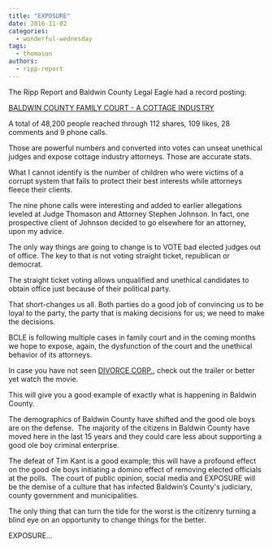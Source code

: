 ```yaml
---
title: "EXPOSURE"
date: 2016-11-02
categories: 
  - wonderful-wednesday
tags: 
  - thomason
authors: 
  - ripp-report
---
```


The Ripp Report and Baldwin County Legal Eagle had a record posting:

[BALDWIN COUNTY FAMILY COURT - A COTTAGE INDUSTRY](https://rippreport.com/2016/10/28/baldwin-county-family-court-a-cottage-industry/)

A total of 48,200 people reached through 112 shares, 109 likes, 28 comments and 9 phone calls.

Those are powerful numbers and converted into votes can unseat unethical judges and expose cottage industry attorneys. Those are accurate stats.

What I cannot identify is the number of children who were victims of a corrupt system that fails to protect their best interests while attorneys fleece their clients.

The nine phone calls were interesting and added to earlier allegations leveled at Judge Thomason and Attorney Stephen Johnson. In fact, one prospective client of Johnson decided to go elsewhere for an attorney, upon my advice.

The only way things are going to change is to VOTE bad elected judges out of office. The key to that is not voting straight ticket, republican or democrat.

The straight ticket voting allows unqualified and unethical candidates to obtain office just because of their political party.

That short-changes us all. Both parties do a good job of convincing us to be loyal to the party, the party that is making decisions for us; we need to make the decisions.

BCLE is following multiple cases in family court and in the coming months we hope to expose, again, the dysfunction of the court and the unethical behavior of its attorneys.

In case you have not seen [DIVORCE CORP.](http://www.divorcecorp.com), check out the trailer or better yet watch the movie.

This will give you a good example of exactly what is happening in Baldwin County.

The demographics of Baldwin County have shifted and the good ole boys are on the defense.  The majority of the citizens in Baldwin County have moved here in the last 15 years and they could care less about supporting a good ole boy criminal enterprise.

The defeat of Tim Kant is a good example; this will have a profound effect on the good ole boys initiating a domino effect of removing elected officials at the polls.  The court of public opinion, social media and EXPOSURE will be the demise of a culture that has infected Baldwin’s County's judiciary, county government and municipalities.

The only thing that can turn the tide for the worst is the citizenry turning a blind eye on an opportunity to change things for the better.

EXPOSURE...
